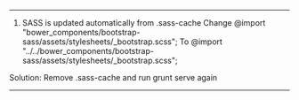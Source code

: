 --------------------------------------------------------------------------------------
1. SASS is updated automatically from .sass-cache
Change 
	@import "bower_components/bootstrap-sass/assets/stylesheets/_bootstrap.scss";
To 
	@import "../../bower_components/bootstrap-sass/assets/stylesheets/_bootstrap.scss";

Solution:
Remove .sass-cache and run grunt serve again

--------------------------------------------------------------------------------------
